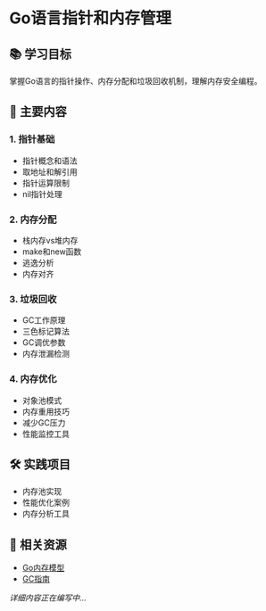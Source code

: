 # Go语言指针和内存管理

## 📚 学习目标
掌握Go语言的指针操作、内存分配和垃圾回收机制，理解内存安全编程。

## 🎯 主要内容

### 1. 指针基础
- 指针概念和语法
- 取地址和解引用
- 指针运算限制
- nil指针处理

### 2. 内存分配
- 栈内存vs堆内存
- make和new函数
- 逃逸分析
- 内存对齐

### 3. 垃圾回收
- GC工作原理
- 三色标记算法
- GC调优参数
- 内存泄漏检测

### 4. 内存优化
- 对象池模式
- 内存重用技巧
- 减少GC压力
- 性能监控工具

## 🛠️ 实践项目
- 内存池实现
- 性能优化案例
- 内存分析工具

## 📖 相关资源
- [Go内存模型](https://golang.org/ref/mem)
- [GC指南](https://golang.org/doc/gc-guide)

*详细内容正在编写中...*
